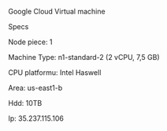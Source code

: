 Google Cloud Virtual machine


Specs

Node piece: 1

Machine Type: n1-standard-2 (2 vCPU, 7,5 GB)

CPU platformu: Intel Haswell

Area: us-east1-b

Hdd: 10TB

Ip: 35.237.115.106


